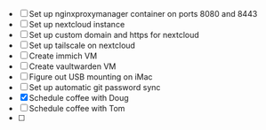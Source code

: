 - [ ] Set up nginxproxymanager container on ports 8080 and 8443
- [ ] Set up nextcloud instance
- [ ] Set up custom domain and https for nextcloud
- [ ] Set up tailscale on nextcloud
- [ ] Create immich VM
- [ ] Create vaultwarden VM
- [ ] Figure out USB mounting on iMac
- [ ] Set up automatic git password sync
- [x] Schedule coffee with Doug
- [ ] Schedule coffee with Tom
- [ ]

